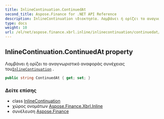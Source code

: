 ```yaml
---
title: InlineContinuation.ContinuedAt
second_title: Aspose.Finance for .NET API Reference
description: InlineContinuation ιδιοκτησία. Λαμβάνει ή ορίζει το αναγνωριστικό αναφοράς συνέχειας τουInlineContinuation .
type: docs
weight: 10
url: /el/net/aspose.finance.xbrl.inline/inlinecontinuation/continuedat/
---
```

## InlineContinuation.ContinuedAt property

Λαμβάνει ή ορίζει το αναγνωριστικό αναφοράς συνέχειας του[`InlineContinuation`](../) .

```csharp
public string ContinuedAt { get; set; }
```

### Δείτε επίσης

* class [InlineContinuation](../)
* χώρος ονομάτων [Aspose.Finance.Xbrl.Inline](../../inlinecontinuation/)
* συνέλευση [Aspose.Finance](../../../)


